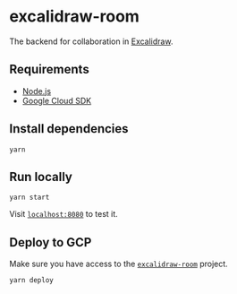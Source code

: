 # excalidraw-room

The backend for collaboration in [Excalidraw](https://excalidraw.com).

## Requirements

- [Node.js](https://nodejs.org/)
- [Google Cloud SDK](https://cloud.google.com/sdk/)

## Install dependencies

```
yarn
```

## Run locally

```
yarn start
```

Visit [`localhost:8080`](http://localhost:8080) to test it.

## Deploy to GCP

Make sure you have access to the [`excalidraw-room`](https://console.cloud.google.com/home/dashboard?project=excalidraw-room) project.

```
yarn deploy
```
